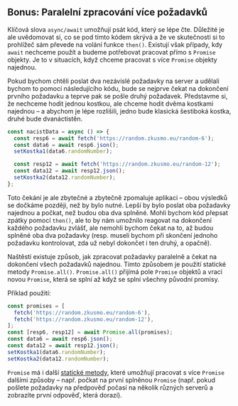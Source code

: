 ## Bonus: Paralelní zpracování více požadavků

Klíčová slova `async/await` umožňují psát kód, který se lépe čte. Důležité je ale uvědomovat si, co se pod tímto kódem skrývá a že ve skutečnosti si to prohlížeč sám převede na volání funkce `then()`. Existují však případy, kdy `await` nechceme použít a budeme potřebovat pracovat přímo s `Promise` objekty. Je to v situacích, když chceme pracovat s více `Promise` objekty najednou.

Pokud bychom chtěli poslat dva nezávislé požadavky na server a udělali bychom to pomocí následujícího kódu, bude se nejprve čekat na dokončení prvního požadavku a teprve pak se pošle druhý požadavek. Představme si, že nechceme hodit jednou kostkou, ale chceme hodit dvěma kostkami najednou – a abychom je lépe rozlišili, jedno bude klasická šestiboká kostka, druhé bude dvanáctistěn.

```js
const nacistData = async () => {
  const resp6 = await fetch('https://random.zkusmo.eu/random-6');
  const data6 = await resp6.json();
  setKostka1(data6.randomNumber);

  const resp12 = await fetch('https://random.zkusmo.eu/random-12');
  const data12 = await resp12.json();
  setKostka2(data12.randomNumber);
};
```

Toto čekání je ale zbytečné a zbytečně zpomaluje aplikaci – obou výsledků se dočkáme později, než by bylo nutné. Lepší by bylo poslat oba požadavky najednou a počkat, než budou oba dva splněné. Mohli bychom kód přepsat zpátky pomocí `then()`, ale to by nám umožnilo reagovat na dokončení každého požadavku zvlášť, ale nemohli bychom čekat na to, až budou splněné oba dva požadavky (resp. museli bychom při skončení jednoho požadavku kontrolovat, zda už nebyl dokončet i ten druhý, a opačně).

Naštěstí existuje způsob, jak zpracovat požadavky paralelně a čekat na dokončení všech požadavků najednou. Tímto způsobem je použití statické metody `Promise.all()`. `Promise.all()` přijímá pole `Promise` objektů a vrací novou `Promise`, která se splní až když se splní všechny původní promisy.

Příklad použití:

```js
const promises = [
  fetch('https://random.zkusmo.eu/random-6'),
  fetch('https://random.zkusmo.eu/random-12'),
];
const [resp6, resp12] = await Promise.all(promises);
const data6 = await resp6.json();
const data12 = await resp12.json();
setKostka1(data6.randomNumber);
setKostka2(data12.randomNumber);
```

`Promise` má i další [statické metody](https://developer.mozilla.org/en-US/docs/Web/JavaScript/Reference/Global_Objects/Promise#static_methods), které umožňují pracovat s více `Promise` dalšími způsoby – např. počkat na první splněnou `Promise` (např. pokud pošlete požadavky na předpověď počasí na několik různých serverů a zobrazíte první odpověď, která dorazí).
